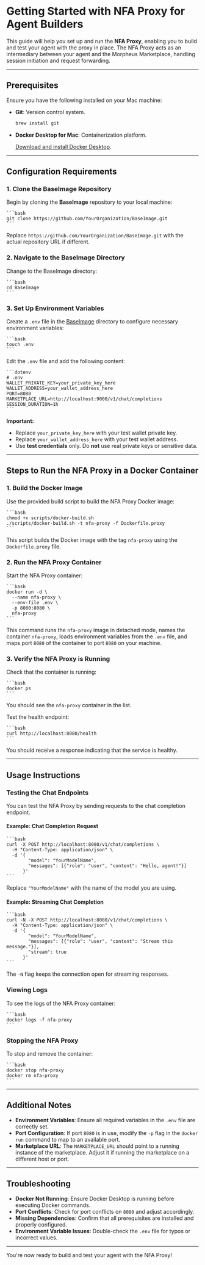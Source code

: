 # Getting Started with NFA Proxy for Agent Builders

This guide will help you set up and run the **NFA Proxy**, enabling you to build and test your agent with the proxy in place. The NFA Proxy acts as an intermediary between your agent and the Morpheus Marketplace, handling session initiation and request forwarding.

---

## Prerequisites

Ensure you have the following installed on your Mac machine:

- **Git**: Version control system.

    ```bash
    brew install git
    ```

- **Docker Desktop for Mac**: Containerization platform.

    [Download and install Docker Desktop](https://www.docker.com/products/docker-desktop).

---

## Configuration Requirements

### 1. Clone the BaseImage Repository

Begin by cloning the **BaseImage** repository to your local machine:

    ```bash
    git clone https://github.com/YourOrganization/BaseImage.git
    ```

Replace `https://github.com/YourOrganization/BaseImage.git` with the actual repository URL if different.

### 2. Navigate to the BaseImage Directory

Change to the BaseImage directory:

    ```bash
    cd BaseImage
    ```

### 3. Set Up Environment Variables

Create a `.env` file in the [BaseImage](http://_vscodecontentref_/0) directory to configure necessary environment variables:

    ```bash
    touch .env
    ```

Edit the `.env` file and add the following content:

    ```dotenv
    # .env
    WALLET_PRIVATE_KEY=your_private_key_here
    WALLET_ADDRESS=your_wallet_address_here
    PORT=8080
    MARKETPLACE_URL=http://localhost:9000/v1/chat/completions
    SESSION_DURATION=1h
    ```

**Important:**

- Replace `your_private_key_here` with your test wallet private key.
- Replace `your_wallet_address_here` with your test wallet address.
- Use **test credentials** only. Do **not** use real private keys or sensitive data.

---

## Steps to Run the NFA Proxy in a Docker Container

### 1. Build the Docker Image

Use the provided build script to build the NFA Proxy Docker image:

    ```bash
    chmod +x scripts/docker-build.sh
    ./scripts/docker-build.sh -t nfa-proxy -f Dockerfile.proxy
    ```

This script builds the Docker image with the tag `nfa-proxy` using the `Dockerfile.proxy` file.

### 2. Run the NFA Proxy Container

Start the NFA Proxy container:

    ```bash
    docker run -d \
      --name nfa-proxy \
      --env-file .env \
      -p 8080:8080 \
      nfa-proxy
    ```

This command runs the `nfa-proxy` image in detached mode, names the container `nfa-proxy`, loads environment variables from the `.env` file, and maps port `8080` of the container to port `8080` on your machine.

### 3. Verify the NFA Proxy is Running

Check that the container is running:

    ```bash
    docker ps
    ```

You should see the `nfa-proxy` container in the list.

Test the health endpoint:

    ```bash
    curl http://localhost:8080/health
    ```

You should receive a response indicating that the service is healthy.

---

## Usage Instructions

### Testing the Chat Endpoints

You can test the NFA Proxy by sending requests to the chat completion endpoint.

#### Example: Chat Completion Request

    ```bash
    curl -X POST http://localhost:8080/v1/chat/completions \
      -H "Content-Type: application/json" \
      -d '{
            "model": "YourModelName",
            "messages": [{"role": "user", "content": "Hello, agent!"}]
          }'
    ```

Replace `"YourModelName"` with the name of the model you are using.

#### Example: Streaming Chat Completion

    ```bash
    curl -N -X POST http://localhost:8080/v1/chat/completions \
      -H "Content-Type: application/json" \
      -d '{
            "model": "YourModelName",
            "messages": [{"role": "user", "content": "Stream this message."}],
            "stream": true
          }'
    ```

The `-N` flag keeps the connection open for streaming responses.

### Viewing Logs

To see the logs of the NFA Proxy container:

    ```bash
    docker logs -f nfa-proxy
    ```

### Stopping the NFA Proxy

To stop and remove the container:

    ```bash
    docker stop nfa-proxy
    docker rm nfa-proxy
    ```

---

## Additional Notes

- **Environment Variables**: Ensure all required variables in the `.env` file are correctly set.
- **Port Configuration**: If port `8080` is in use, modify the `-p` flag in the `docker run` command to map to an available port.
- **Marketplace URL**: The `MARKETPLACE_URL` should point to a running instance of the marketplace. Adjust it if running the marketplace on a different host or port.

---

## Troubleshooting

- **Docker Not Running**: Ensure Docker Desktop is running before executing Docker commands.
- **Port Conflicts**: Check for port conflicts on `8080` and adjust accordingly.
- **Missing Dependencies**: Confirm that all prerequisites are installed and properly configured.
- **Environment Variable Issues**: Double-check the `.env` file for typos or incorrect values.

---

You're now ready to build and test your agent with the NFA Proxy!